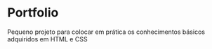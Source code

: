 # Portfolio
Pequeno projeto para colocar em prática os conhecimentos básicos adquiridos em HTML e CSS
